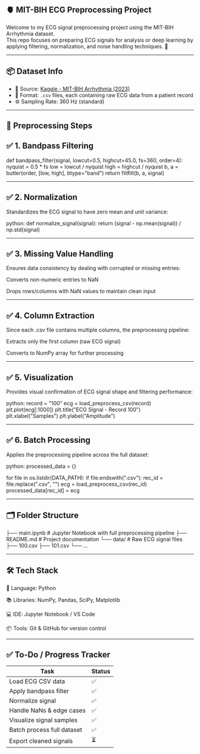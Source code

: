 ## 🫀 MIT-BIH ECG Preprocessing Project

Welcome to my ECG signal preprocessing project using the MIT-BIH Arrhythmia dataset.  
This repo focuses on preparing ECG signals for analysis or deep learning by applying filtering, normalization, and noise handling techniques. 🎯

---

## 📦 Dataset Info

- 📁 Source: [Kaggle - MIT-BIH Arrhythmia (2023)](https://www.kaggle.com/datasets/protobioengineering/mit-bih-arrhythmia-database-modern-2023)
- 🧾 Format: `.csv` files, each containing raw ECG data from a patient record
- ⚙️ Sampling Rate: 360 Hz (standard)

---

## 🧠 Preprocessing Steps

## ✅ 1. Bandpass Filtering  

def bandpass_filter(signal, lowcut=0.5, highcut=45.0, fs=360, order=4):
    nyquist = 0.5 * fs
    low = lowcut / nyquist
    high = highcut / nyquist
    b, a = butter(order, [low, high], btype="band")
    return filtfilt(b, a, signal)

---

## ✅ 2. Normalization
Standardizes the ECG signal to have zero mean and unit variance:

python:
def normalize_signal(signal):
    return (signal - np.mean(signal)) / np.std(signal)

---

## ✅ 3. Missing Value Handling
Ensures data consistency by dealing with corrupted or missing entries:

Converts non-numeric entries to NaN

Drops rows/columns with NaN values to maintain clean input

---

## ✅ 4. Column Extraction
Since each .csv file contains multiple columns, the preprocessing pipeline:

Extracts only the first column (raw ECG signal)

Converts to NumPy array for further processing

---

## ✅ 5. Visualization
Provides visual confirmation of ECG signal shape and filtering performance:

python:
record = "100"
ecg = load_preprocess_csv(record)
plt.plot(ecg[:1000])
plt.title("ECG Signal - Record 100")
plt.xlabel("Samples")
plt.ylabel("Amplitude")

---

## ✅ 6. Batch Processing
Applies the preprocessing pipeline across the full dataset:

python:
processed_data = {}

for file in os.listdir(DATA_PATH):
    if file.endswith(".csv"):
        rec_id = file.replace(".csv", "")
        ecg = load_preprocess_csv(rec_id)
        processed_data[rec_id] = ecg

---

## 🗂️ Folder Structure

├── main.ipynb           # Jupyter Notebook with full preprocessing pipeline
├── README.md            # Project documentation
└── data/                # Raw ECG signal files
    ├── 100.csv
    ├── 101.csv
    └── ...

---

## 🛠 Tech Stack

🐍 Language: Python

📚 Libraries: NumPy, Pandas, SciPy, Matplotlib

💻 IDE: Jupyter Notebook / VS Code

📦 Tools: Git & GitHub for version control

---

## ✅ To-Do / Progress Tracker

| Task                        | Status |
|-----------------------------|--------|
| Load ECG CSV data           | ✅     |
| Apply bandpass filter       | ✅     |
| Normalize signal            | ✅     |
| Handle NaNs & edge cases    | ✅     |
| Visualize signal samples    | ✅     |
| Batch process full dataset  | ✅     |
| Export cleaned signals      | ⏳     |
